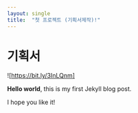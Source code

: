 ```yaml
---
layout: single
title:  "첫 프로젝트 (기획서제작)!"
---
```


# 기획서

![https://bit.ly/3InLQnm]

**Hello world**, this is my first Jekyll blog post.

I hope you like it!
